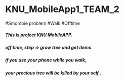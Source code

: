 # KNU_MobileApp1_TEAM_2

#Smombie problem #Walk #Offtime
##### This is project KNU MobileAPP. 
##### off time, step => grow tree and get items
##### if you use your phone while you walk,
##### your precious tree will be killed by your self..
